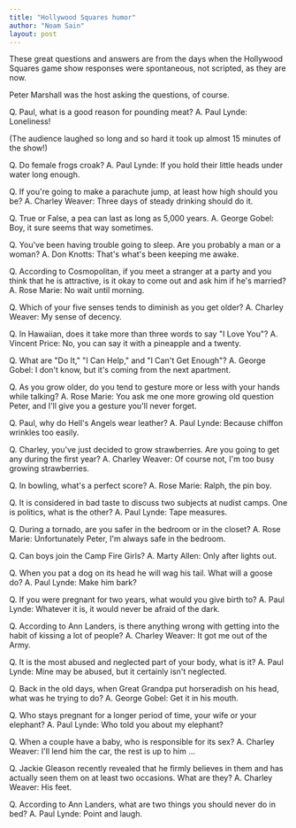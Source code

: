 ```yaml
---
title: "Hollywood Squares humor"
author: "Noam Sain"
layout: post
---
```


These great questions and answers are from the days when the Hollywood Squares game show responses were spontaneous, not scripted, as they are now.

Peter Marshall was the host asking the questions, of course.

Q. Paul, what is a good reason for pounding meat?
A. Paul Lynde: Loneliness!

(The audience laughed so long and so hard it took up almost 15 minutes of the show!)

Q. Do female frogs croak?
A. Paul Lynde: If you hold their little heads under water long enough.

Q. If you're going to make a parachute jump, at least how high should you be?
A. Charley Weaver: Three days of steady drinking should do it.

Q. True or False, a pea can last as long as 5,000 years.
A. George Gobel: Boy, it sure seems that way sometimes.

Q. You've been having trouble going to sleep. Are you probably a man or a woman?
A. Don Knotts: That's what's been keeping me awake.

Q. According to Cosmopolitan, if you meet a stranger at a party and you think that he is attractive, is it okay to come out and ask him if he's married?
A. Rose Marie: No wait until morning.

Q. Which of your five senses tends to diminish as you get older?
A. Charley Weaver: My sense of decency.

Q. In Hawaiian, does it take more than three words to say "I Love You"?
A. Vincent Price: No, you can say it with a pineapple and a twenty.

Q. What are "Do It," "I Can Help," and "I Can't Get Enough"?
A. George Gobel: I don't know, but it's coming from the next apartment.

Q. As you grow older, do you tend to gesture more or less with your hands while talking?
A. Rose Marie: You ask me one more growing old question Peter, and I'll give you a gesture you'll never forget.

Q. Paul, why do Hell's Angels wear leather?
A. Paul Lynde: Because chiffon wrinkles too easily.

Q. Charley, you've just decided to grow strawberries. Are you going to get any during the first year?
A. Charley Weaver: Of course not, I'm too busy growing strawberries.

Q. In bowling, what's a perfect score?
A. Rose Marie: Ralph, the pin boy.

Q. It is considered in bad taste to discuss two subjects at nudist camps. One is politics, what is the other?
A. Paul Lynde: Tape measures.

Q. During a tornado, are you safer in the bedroom or in the closet?
A. Rose Marie: Unfortunately Peter, I'm always safe in the bedroom.

Q. Can boys join the Camp Fire Girls?
A. Marty Allen: Only after lights out.

Q. When you pat a dog on its head he will wag his tail. What will a goose do?
A. Paul Lynde: Make him bark?

Q. If you were pregnant for two years, what would you give birth to?
A. Paul Lynde: Whatever it is, it would never be afraid of the dark.

Q. According to Ann Landers, is there anything wrong with getting into the habit of kissing a lot of people?
A. Charley Weaver: It got me out of the Army.

Q. It is the most abused and neglected part of your body, what is it?
A. Paul Lynde: Mine may be abused, but it certainly isn't neglected.

Q. Back in the old days, when Great Grandpa put horseradish on his head, what was he trying to do?
A. George Gobel: Get it in his mouth.

Q. Who stays pregnant for a longer period of time, your wife or your elephant?
A. Paul Lynde: Who told you about my elephant?

Q. When a couple have a baby, who is responsible for its sex?
A. Charley Weaver: I'll lend him the car, the rest is up to him …

Q. Jackie Gleason recently revealed that he firmly believes in them and has actually seen them on at least two occasions. What are they?
A. Charley Weaver: His feet.

Q. According to Ann Landers, what are two things you should never do in bed?
A. Paul Lynde: Point and laugh.
